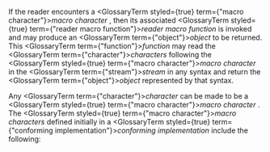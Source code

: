  



If the reader encounters a <GlossaryTerm styled={true} term={"macro character"}><i>macro character</i></GlossaryTerm> , then its associated <GlossaryTerm styled={true} term={"reader macro function"}><i>reader macro function</i></GlossaryTerm> is invoked and may produce an <GlossaryTerm  term={"object"}><i>object</i></GlossaryTerm> to be returned. This <GlossaryTerm  term={"function"}><i>function</i></GlossaryTerm> may read the <GlossaryTerm  term={"character"}><i>characters</i></GlossaryTerm> following the <GlossaryTerm styled={true} term={"macro character"}><i>macro character</i></GlossaryTerm> in the <GlossaryTerm  term={"stream"}><i>stream</i></GlossaryTerm> in any syntax and return the <GlossaryTerm  term={"object"}><i>object</i></GlossaryTerm> represented by that syntax. 



Any <GlossaryTerm  term={"character"}><i>character</i></GlossaryTerm> can be made to be a <GlossaryTerm styled={true} term={"macro character"}><i>macro character</i></GlossaryTerm> . The <GlossaryTerm styled={true} term={"macro character"}><i>macro characters</i></GlossaryTerm> defined initially in a <GlossaryTerm styled={true} term={"conforming implementation"}><i>conforming implementation</i></GlossaryTerm> include the following: 




